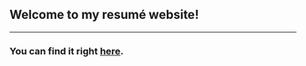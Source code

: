<h2>Welcome to my resumé website!</h2>
<hr>
<h3>You can find it right <a href="http://bmconrad.webutu.com/" target="_blank">here</a>. </h3>
